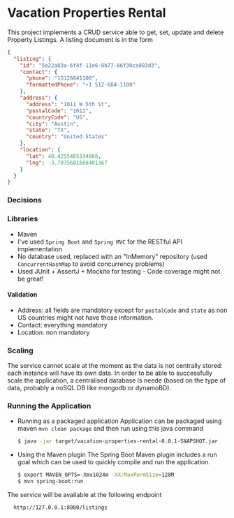 # Vacation Properties Rental

This project implements a CRUD service able to get, set, update and delete Property Listings.
A listing document is in the form
```json
{
  "listing": {
    "id": "5e22a83a-6f4f-11e6-8b77-86f30ca893d3",
    "contact": {
      "phone": "15126841100",
      "formattedPhone": "+1 512-684-1100"
    },
    "address": {
      "address": "1011 W 5th St",
      "postalCode": "1011",
      "countryCode": "US",
      "city": "Austin",
      "state": "TX",
      "country": "United States"
    },
    "location": {
      "lat": 40.4255485534668,
      "lng": -3.7075681686401367
    }
  }
}
```

### Decisions

### Libraries
* Maven
* I've used `Spring Boot` and `Spring MVC` for the RESTful API implementation
* No database used, replaced with an "InMemory" repository (used `ConcurrentHashMap` to avoid concurrency problems)
* Used JUnit + AssertJ + Mockito for testing - Code coverage might not be great!

#### Validation
* Address: all fields are mandatory except for `postalCode` and `state` as non US countries might not have 
            those information.
* Contact: everything mandatory
* Location: non mandatory

### Scaling
The service cannot scale at the moment as the data is not centrally stored: each instance will have its own data.
In order to be able to successfully scale the application, a centralised database is neede (based on the type of data, 
probably a noSQL DB like mongodb or dynamoBD).
           

### Running the Application

* Running as a packaged application
Application can be packaged using maven `mvn clean package` and then run using this java command

    ```bash
    $ java -jar target/vacation-properties-rental-0.0.1-SNAPSHOT.jar
    ```


* Using the Maven plugin
The Spring Boot Maven plugin includes a run goal which can be used to quickly compile and run the application.

    ```bash
    $ export MAVEN_OPTS=-Xmx1024m -XX:MaxPermSize=128M
    $ mvn spring-boot:run
    ```

The service will be available at the following endpoint
```
  http://127.0.0.1:8080/listings
```
